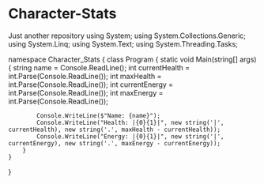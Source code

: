 # Character-Stats
Just another repository
using System;
using System.Collections.Generic;
using System.Linq;
using System.Text;
using System.Threading.Tasks;

namespace Character_Stats
{
    class Program
    {
        static void Main(string[] args)
        {
            string name = Console.ReadLine();
            int currentHealth = int.Parse(Console.ReadLine());
            int maxHealth = int.Parse(Console.ReadLine());
            int currentEnergy = int.Parse(Console.ReadLine());
            int maxEnergy = int.Parse(Console.ReadLine());

            Console.WriteLine($"Name: {name}");
            Console.WriteLine("Health: |{0}{1}|", new string('|', currentHealth), new string('.', maxHealth - currentHealth));
            Console.WriteLine("Energy: |{0}{1}|", new string('|', currentEnergy), new string('.', maxEnergy - currentEnergy));
        }
    }
}
